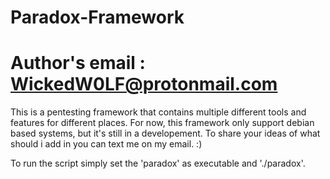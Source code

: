 # Paradox-Framework
# Author's email : WickedW0LF@protonmail.com
This is a pentesting framework that contains multiple different tools and features for different places.
For now, this framework only support debian based systems, but it's still in a developement.
To share your ideas of what should i add in you can text me on my email. :)

To run the script simply set the 'paradox' as executable and './paradox'.
